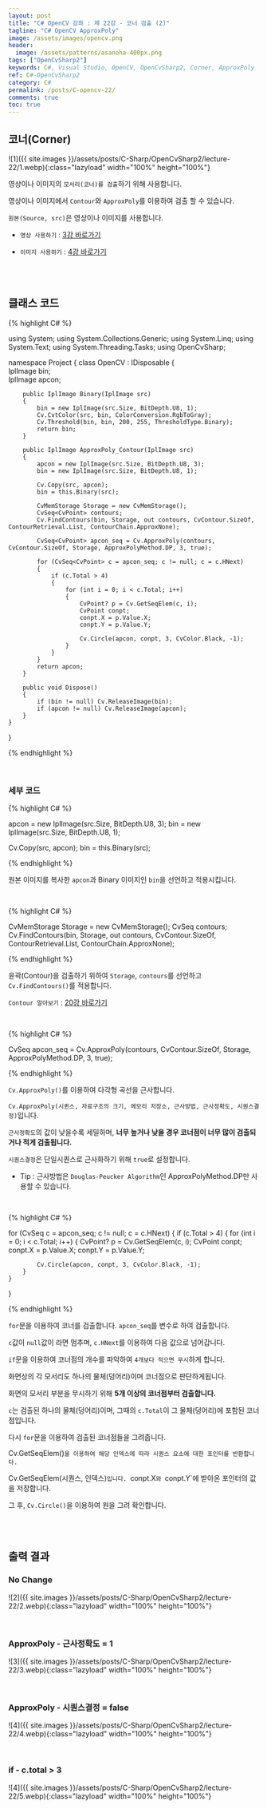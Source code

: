 ```yaml
---
layout: post
title: "C# OpenCV 강좌 : 제 22강 - 코너 검출 (2)"
tagline: "C# OpenCV ApproxPoly"
image: /assets/images/opencv.png
header:
  image: /assets/patterns/asanoha-400px.png
tags: ["OpenCvSharp2"]
keywords: C#, Visual Studio, OpenCV, OpenCvSharp2, Corner, ApproxPoly
ref: C#-OpenCvSharp2
category: C#
permalink: /posts/C-opencv-22/
comments: true
toc: true
---
```


## 코너(Corner)

![1]({{ site.images }}/assets/posts/C-Sharp/OpenCvSharp2/lecture-22/1.webp){:class="lazyload" width="100%" height="100%"}

영상이나 이미지의 `모서리(코너)를 검출`하기 위해 사용합니다.

영상이나 이미지에서 `Contour`와 `ApproxPoly`를 이용하여 검출 할 수 있습니다.

`원본(Source, src)`은 영상이나 이미지를 사용합니다.

- `영상 사용하기` : [3강 바로가기][3강]

- `이미지 사용하기` : [4강 바로가기][4강]

<br>
<br>

## 클래스 코드

{% highlight C# %}

using System;
using System.Collections.Generic;
using System.Linq;
using System.Text;
using System.Threading.Tasks;
using OpenCvSharp;

namespace Project
{
    class OpenCV : IDisposable
    {  
        IplImage bin;    
        IplImage apcon;        
        
        public IplImage Binary(IplImage src)
        {
            bin = new IplImage(src.Size, BitDepth.U8, 1);
            Cv.CvtColor(src, bin, ColorConversion.RgbToGray);
            Cv.Threshold(bin, bin, 200, 255, ThresholdType.Binary);
            return bin;
        }
                
        public IplImage ApproxPoly_Contour(IplImage src)
        {
            apcon = new IplImage(src.Size, BitDepth.U8, 3);
            bin = new IplImage(src.Size, BitDepth.U8, 1);

            Cv.Copy(src, apcon);
            bin = this.Binary(src);

            CvMemStorage Storage = new CvMemStorage();
            CvSeq<CvPoint> contours;
            Cv.FindContours(bin, Storage, out contours, CvContour.SizeOf, ContourRetrieval.List, ContourChain.ApproxNone);

            CvSeq<CvPoint> apcon_seq = Cv.ApproxPoly(contours, CvContour.SizeOf, Storage, ApproxPolyMethod.DP, 3, true);

            for (CvSeq<CvPoint> c = apcon_seq; c != null; c = c.HNext)
            {
                if (c.Total > 4)
                {
                    for (int i = 0; i < c.Total; i++)
                    {
                        CvPoint? p = Cv.GetSeqElem(c, i);
                        CvPoint conpt;
                        conpt.X = p.Value.X;
                        conpt.Y = p.Value.Y;

                        Cv.Circle(apcon, conpt, 3, CvColor.Black, -1);
                    }
                }
            }
            return apcon;
        }
            
        public void Dispose()
        {
            if (bin != null) Cv.ReleaseImage(bin);        
            if (apcon != null) Cv.ReleaseImage(apcon);        
        }
    }
}

{% endhighlight %}

<br>

### 세부 코드

{% highlight C# %}

apcon = new IplImage(src.Size, BitDepth.U8, 3);
bin = new IplImage(src.Size, BitDepth.U8, 1);

Cv.Copy(src, apcon);
bin = this.Binary(src);

{% endhighlight %}

원본 이미지를 복사한 `apcon`과 Binary 이미지인 `bin`을 선언하고 적용시킵니다.

<br>

{% highlight C# %}

CvMemStorage Storage = new CvMemStorage();
CvSeq<CvPoint> contours;
Cv.FindContours(bin, Storage, out contours, CvContour.SizeOf, ContourRetrieval.List, ContourChain.ApproxNone);

{% endhighlight %}

윤곽(Contour)을 검출하기 위하여 `Storage`, `contours`를 선언하고 `Cv.FindContours()`를 적용합니다.

`Contour 알아보기` : [20강 바로가기][20강]

<br>

{% highlight C# %}

CvSeq<CvPoint> apcon_seq = Cv.ApproxPoly(contours, CvContour.SizeOf, Storage, ApproxPolyMethod.DP, 3, true);

{% endhighlight %}

`Cv.ApproxPoly()`를 이용하여 다각형 곡선을 근사합니다.

`Cv.ApproxPoly(시퀸스, 자료구조의 크기, 메모리 저장소, 근사방법, 근사정확도, 시퀀스결정)`입니다.

`근사정확도`의 값이 낮을수록 세밀하며, **너무 높거나 낮을 경우 코너점이 너무 많이 검출되거나 적게 검출됩니다.**

`시퀀스결정`은 단일시퀀스로 근사화하기 위해 `true`로 설정합니다.

- Tip : 근사방법은 `Douglas-Peucker Algorithm`인 ApproxPolyMethod.DP만 사용할 수 있습니다.

<br>

{% highlight C# %}

for (CvSeq<CvPoint> c = apcon_seq; c != null; c = c.HNext)
{
    if (c.Total > 4)
    {
        for (int i = 0; i < c.Total; i++)
        {
            CvPoint? p = Cv.GetSeqElem(c, i);
            CvPoint conpt;
            conpt.X = p.Value.X;
            conpt.Y = p.Value.Y;

            Cv.Circle(apcon, conpt, 3, CvColor.Black, -1);
        }
    }
}

{% endhighlight %}

`for`문을 이용하여 코너를 검출합니다. `apcon_seq`를 변수로 하여 검출합니다.

`c`값이 `null`값이 라면 멈추며, `c.HNext`를 이용하여 다음 값으로 넘어갑니다.

`if`문을 이용하여 코너점의 개수를 파악하여 `4개보다 적으면 무시`하게 합니다.

화면상의 각 모서리도 하나의 물체(덩어리)이며 코너점으로 판단하게됩니다.

화면의 모서리 부분을 무시하기 위해 **5개 이상의 코너점부터 검출합니다.**

`c`는 검출된 하나의 물체(덩어리)이며, 그때의 `c.Total`이 그 물체(덩어리)에 포함된 코너점입니다.

다시 `for`문을 이용하여 검출된 코너점들을 그려줍니다. 

Cv.GetSeqElem()`을 이용하여 해당 인덱스에 따라 시퀀스 요소에 대한 포인터를 반환합니다.`

Cv.GetSeqElem(시퀀스, 인덱스)`입니다. `conpt.X`와 `conpt.Y`에 받아온 포인터의 값을 저장합니다.

그 후, `Cv.Circle()`을 이용하여 원을 그려 확인합니다.

<br>
<br>

## 출력 결과

### No Change

![2]({{ site.images }}/assets/posts/C-Sharp/OpenCvSharp2/lecture-22/2.webp){:class="lazyload" width="100%" height="100%"}

<br>

### ApproxPoly - 근사정확도 = 1

![3]({{ site.images }}/assets/posts/C-Sharp/OpenCvSharp2/lecture-22/3.webp){:class="lazyload" width="100%" height="100%"}

<br>

### ApproxPoly - 시퀀스결정 = false

![4]({{ site.images }}/assets/posts/C-Sharp/OpenCvSharp2/lecture-22/4.webp){:class="lazyload" width="100%" height="100%"}

<br>

### if - c.total > 3

![4]({{ site.images }}/assets/posts/C-Sharp/OpenCvSharp2/lecture-22/5.webp){:class="lazyload" width="100%" height="100%"}

[3강]: https://076923.github.io/posts/C-opencv-3/
[4강]: https://076923.github.io/posts/C-opencv-4/
[20강]: https://076923.github.io/posts/C-opencv-20/

